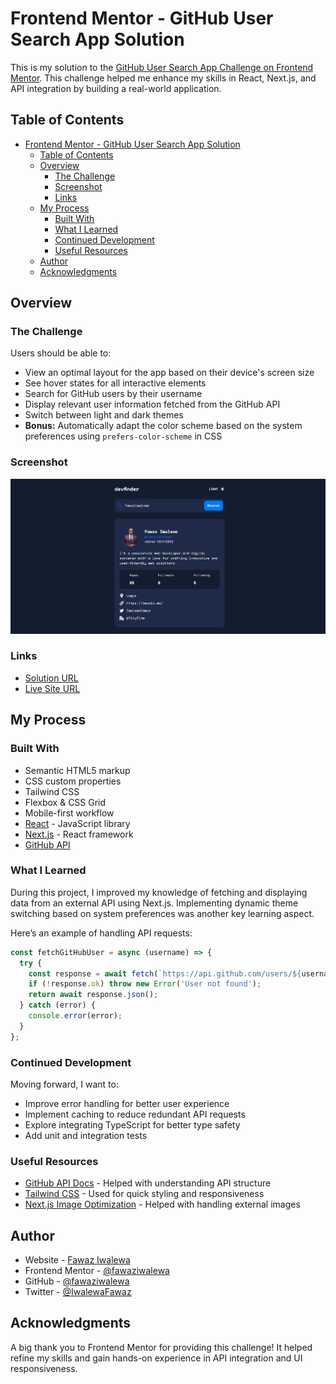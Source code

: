 # Frontend Mentor - GitHub User Search App Solution

This is my solution to the [GitHub User Search App Challenge on Frontend Mentor](https://www.frontendmentor.io/challenges/github-user-search-app-Q09YOgaH6). This challenge helped me enhance my skills in React, Next.js, and API integration by building a real-world application.

## Table of Contents

- [Frontend Mentor - GitHub User Search App Solution](#frontend-mentor---github-user-search-app-solution)
  - [Table of Contents](#table-of-contents)
  - [Overview](#overview)
    - [The Challenge](#the-challenge)
    - [Screenshot](#screenshot)
    - [Links](#links)
  - [My Process](#my-process)
    - [Built With](#built-with)
    - [What I Learned](#what-i-learned)
    - [Continued Development](#continued-development)
    - [Useful Resources](#useful-resources)
  - [Author](#author)
  - [Acknowledgments](#acknowledgments)

## Overview

### The Challenge

Users should be able to:

- View an optimal layout for the app based on their device's screen size
- See hover states for all interactive elements
- Search for GitHub users by their username
- Display relevant user information fetched from the GitHub API
- Switch between light and dark themes
- **Bonus:** Automatically adapt the color scheme based on the system preferences using `prefers-color-scheme` in CSS

### Screenshot

![GitHub User Search App](/public/images/preview.png)

### Links

- [Solution URL](https://github.com/fawaziwalewa/github-user-search)
- [Live Site URL](github-user-search-app-lovat.vercel.app)

## My Process

### Built With

- Semantic HTML5 markup
- CSS custom properties
- Tailwind CSS
- Flexbox & CSS Grid
- Mobile-first workflow
- [React](https://reactjs.org/) - JavaScript library
- [Next.js](https://nextjs.org/) - React framework
- [GitHub API](https://docs.github.com/en/rest)

### What I Learned

During this project, I improved my knowledge of fetching and displaying data from an external API using Next.js. Implementing dynamic theme switching based on system preferences was another key learning aspect.

Here’s an example of handling API requests:

```js
const fetchGitHubUser = async (username) => {
  try {
    const response = await fetch(`https://api.github.com/users/${username}`);
    if (!response.ok) throw new Error('User not found');
    return await response.json();
  } catch (error) {
    console.error(error);
  }
};
```

### Continued Development

Moving forward, I want to:

- Improve error handling for better user experience
- Implement caching to reduce redundant API requests
- Explore integrating TypeScript for better type safety
- Add unit and integration tests

### Useful Resources

- [GitHub API Docs](https://docs.github.com/en/rest) - Helped with understanding API structure
- [Tailwind CSS](https://tailwindcss.com/docs) - Used for quick styling and responsiveness
- [Next.js Image Optimization](https://nextjs.org/docs/basic-features/image-optimization) - Helped with handling external images

## Author

- Website - [Fawaz Iwalewa](https://iwaola.me)
- Frontend Mentor - [@fawaziwalewa](https://www.frontendmentor.io/profile/fawaziwalewa)
- GitHub - [@fawaziwalewa](https://github.com/fawaziwalewa)
- Twitter - [@IwalewaFawaz](https://twitter.com/IwalewaFawaz)

## Acknowledgments

A big thank you to Frontend Mentor for providing this challenge! It helped refine my skills and gain hands-on experience in API integration and UI responsiveness.
